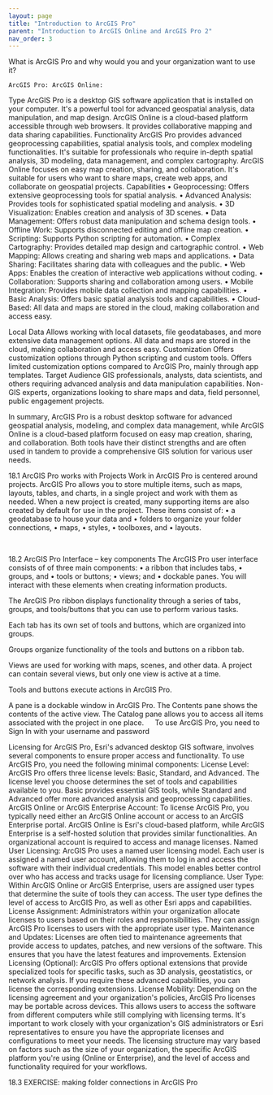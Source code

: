 ```yaml
---
layout: page
title: "Introduction to ArcGIS Pro"
parent: "Introduction to ArcGIS Online and ArcGIS Pro 2"
nav_order: 3
---
```


What is ArcGIS Pro and why would you and your organization want to use it?

	ArcGIS Pro:	ArcGIS Online:
Type	ArcGIS Pro is a desktop GIS software application that is installed on your computer. It's a powerful tool for advanced geospatial analysis, data manipulation, and map design.
	ArcGIS Online is a cloud-based platform accessible through web browsers. It provides collaborative mapping and data sharing capabilities.
Functionality	ArcGIS Pro provides advanced geoprocessing capabilities, spatial analysis tools, and complex modeling functionalities. It's suitable for professionals who require in-depth spatial analysis, 3D modeling, data management, and complex cartography.
	ArcGIS Online focuses on easy map creation, sharing, and collaboration. It's suitable for users who want to share maps, create web apps, and collaborate on geospatial projects.
Capabilities
	•	Geoprocessing: Offers extensive geoprocessing tools for spatial analysis.
•	Advanced Analysis: Provides tools for sophisticated spatial modeling and analysis.
•	3D Visualization: Enables creation and analysis of 3D scenes.
•	Data Management: Offers robust data manipulation and schema design tools.
•	Offline Work: Supports disconnected editing and offline map creation.
•	Scripting: Supports Python scripting for automation.
•	Complex Cartography: Provides detailed map design and cartographic control.	•	Web Mapping: Allows creating and sharing web maps and applications.
•	Data Sharing: Facilitates sharing data with colleagues and the public.
•	Web Apps: Enables the creation of interactive web applications without coding.
•	Collaboration: Supports sharing and collaboration among users.
•	Mobile Integration: Provides mobile data collection and mapping capabilities.
•	Basic Analysis: Offers basic spatial analysis tools and capabilities.
•	Cloud-Based: All data and maps are stored in the cloud, making collaboration and access easy.

Local Data	Allows working with local datasets, file geodatabases, and more extensive data management options.	All data and maps are stored in the cloud, making collaboration and access easy.
Customization	Offers customization options through Python scripting and custom tools.	Offers limited customization options compared to ArcGIS Pro, mainly through app templates.
Target Audience
	GIS professionals, analysts, data scientists, and others requiring advanced analysis and data manipulation capabilities.	Non-GIS experts, organizations looking to share maps and data, field personnel, public engagement projects.

In summary, ArcGIS Pro is a robust desktop software for advanced geospatial analysis, modeling, and complex data management, while ArcGIS Online is a cloud-based platform focused on easy map creation, sharing, and collaboration. Both tools have their distinct strengths and are often used in tandem to provide a comprehensive GIS solution for various user needs.

18.1	ArcGIS Pro works with Projects
Work in ArcGIS Pro is centered around projects. ArcGIS Pro allows you to store multiple items, such as maps, layouts, tables, and charts, in a single project and work with them as needed. When a new project is created, many supporting items are also created by default for use in the project. These items consist of:
•	 a geodatabase to house your data and 
•	folders to organize your folder connections, 
•	maps, 
•	styles, 
•	toolboxes, and 
•	layouts.

 
 

18.2	ArcGIS Pro Interface – key components
The ArcGIS Pro user interface consists of of three main components: 
•	a ribbon that includes tabs, 
•	groups, and 
•	tools or buttons; 
•	views; and 
•	dockable panes. 
You will interact with these elements when creating information products.
 
The ArcGIS Pro ribbon displays functionality through a series of tabs, groups, and tools/buttons that you can use to perform various tasks.  
 
Each tab has its own set of tools and buttons, which are organized into groups.


Groups organize functionality of the tools and buttons on a ribbon tab.

  
Views are used for working with maps, scenes, and other data. A project can contain several views, but only one view is active at a time.
 
Tools and buttons execute actions in ArcGIS Pro.
 
 
A pane is a dockable window in ArcGIS Pro. The Contents pane shows the contents of the active view. The Catalog pane allows you to access all items associated with the project in one place.
 
To use ArcGIS Pro, you need to Sign In with your username and password
 
Licensing for ArcGIS Pro, Esri's advanced desktop GIS software, involves several components to ensure proper access and functionality. To use ArcGIS Pro, you need the following minimal components:
License Level: ArcGIS Pro offers three license levels: Basic, Standard, and Advanced. The license level you choose determines the set of tools and capabilities available to you. Basic provides essential GIS tools, while Standard and Advanced offer more advanced analysis and geoprocessing capabilities.
ArcGIS Online or ArcGIS Enterprise Account: To license ArcGIS Pro, you typically need either an ArcGIS Online account or access to an ArcGIS Enterprise portal. ArcGIS Online is Esri's cloud-based platform, while ArcGIS Enterprise is a self-hosted solution that provides similar functionalities. An organizational account is required to access and manage licenses.
Named User Licensing: ArcGIS Pro uses a named user licensing model. Each user is assigned a named user account, allowing them to log in and access the software with their individual credentials. This model enables better control over who has access and tracks usage for licensing compliance.
User Type: Within ArcGIS Online or ArcGIS Enterprise, users are assigned user types that determine the suite of tools they can access. The user type defines the level of access to ArcGIS Pro, as well as other Esri apps and capabilities.
License Assignment: Administrators within your organization allocate licenses to users based on their roles and responsibilities. They can assign ArcGIS Pro licenses to users with the appropriate user type.
Maintenance and Updates: Licenses are often tied to maintenance agreements that provide access to updates, patches, and new versions of the software. This ensures that you have the latest features and improvements.
Extension Licensing (Optional): ArcGIS Pro offers optional extensions that provide specialized tools for specific tasks, such as 3D analysis, geostatistics, or network analysis. If you require these advanced capabilities, you can license the corresponding extensions.
License Mobility: Depending on the licensing agreement and your organization's policies, ArcGIS Pro licenses may be portable across devices. This allows users to access the software from different computers while still complying with licensing terms.
It's important to work closely with your organization's GIS administrators or Esri representatives to ensure you have the appropriate licenses and configurations to meet your needs. The licensing structure may vary based on factors such as the size of your organization, the specific ArcGIS platform you're using (Online or Enterprise), and the level of access and functionality required for your workflows.

18.3	EXERCISE: making folder connections in ArcGIS Pro
